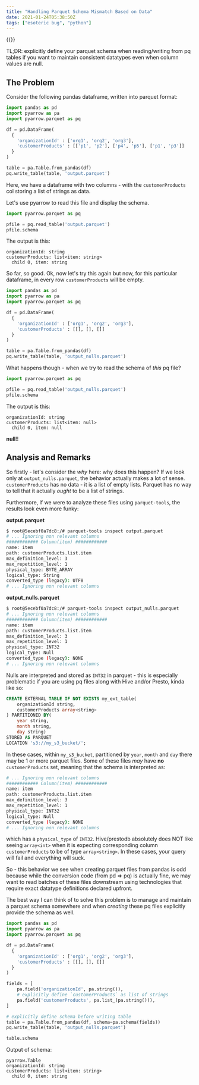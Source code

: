 ```yaml
---
title: "Handling Parquet Schema Mismatch Based on Data"
date: 2021-01-24T05:38:50Z
tags: ["esoteric bug", "python"]
---
```


{{<toc>}}

TL;DR: explicitly define your parquet schema when reading/writing from pq tables if you want to maintain consistent datatypes even when column values are null.

## The Problem

Consider the following pandas dataframe, written into parquet format:

```python
import pandas as pd
import pyarrow as pa
import pyarrow.parquet as pq

df = pd.DataFrame(
  {
    'organizationId' : ['org1', 'org2', 'org3'],
    'customerProducts' : [['p1', 'p2'], ['p4', 'p5'], ['p1', 'p3']]
  }
)

table = pa.Table.from_pandas(df)
pq.write_table(table, 'output.parquet')
```

Here, we have a dataframe with two columns - with the `customerProducts` col storing a list of strings as data.

Let's use pyarrow to read this file and display the schema.

```python
import pyarrow.parquet as pq

pfile = pq.read_table('output.parquet')
pfile.schema
```

The output is this:

```text
organizationId: string
customerProducts: list<item: string>
  child 0, item: string
```

So far, so good. Ok, now let's try this again but now, for this particular dataframe, in every row `customerProducts` will be empty.

```python
import pandas as pd
import pyarrow as pa
import pyarrow.parquet as pq

df = pd.DataFrame(
  {
    'organizationId' : ['org1', 'org2', 'org3'],
    'customerProducts' : [[], [], []]
  }
)

table = pa.Table.from_pandas(df)
pq.write_table(table, 'output_nulls.parquet')
```

What happens though - when we try to read the schema of _this_ pq file?

```python
import pyarrow.parquet as pq

pfile = pq.read_table('output_nulls.parquet')
pfile.schema
```

The output is this:

```text
organizationId: string
customerProducts: list<item: null>
  child 0, item: null
```

**null**!! 

## Analysis and Remarks

So firstly - let's consider the _why_ here: why does this happen? If we look only at `output_nulls.parquet`, the behavior actually makes a lot of sense. `customerProducts` has no data - it is a list of empty lists. Parquet has no way to tell that it actually _ought_ to be a list of strings.

Furthermore, if we were to analyze these files using `parquet-tools`, the results look even more funky:

**output.parquet**

```bash
$ root@5ecebf0a7dc8:/# parquet-tools inspect output.parquet
# ... Ignoring non relevant columns 
############ Column(item) ############
name: item
path: customerProducts.list.item
max_definition_level: 3
max_repetition_level: 1
physical_type: BYTE_ARRAY
logical_type: String
converted_type (legacy): UTF8
# ... Ignoring non relevant columns 
```

**output_nulls.parquet**

```bash
$ root@5ecebf0a7dc8:/# parquet-tools inspect output_nulls.parquet
# ... Ignoring non relevant columns 
############ Column(item) ############
name: item
path: customerProducts.list.item
max_definition_level: 3
max_repetition_level: 1
physical_type: INT32
logical_type: Null
converted_type (legacy): NONE
# ... Ignoring non relevant columns 

```

Nulls are interpreted and stored as `INT32` in parquet - this is especially problematic if you are using pq files along with Hive and/or Presto, kinda like so:

```sql
CREATE EXTERNAL TABLE IF NOT EXISTS my_ext_table(
	organizationId string,
	customerProducts array<string>
) PARTITIONED BY(
    year string,
    month string,
    day string)
STORED AS PARQUET
LOCATION 's3://my_s3_bucket/';
```

In these cases, within `my_s3_bucket`, partitioned by `year`, `month` and `day` there may be 1 or more parquet files. Some of these files _may_ have **no** `customerProducts` set, meaning that the schema is interpreted as:

```bash
# ... Ignoring non relevant columns 
############ Column(item) ############
name: item
path: customerProducts.list.item
max_definition_level: 3
max_repetition_level: 1
physical_type: INT32
logical_type: Null
converted_type (legacy): NONE
# ... Ignoring non relevant columns 

```

which has a `physical_type` of `INT32`. Hive/prestodb absolutely does NOT like seeing `array<int>` when it is expecting corresponding column `customerProducts` to be of type `array<string>`. In these cases, your query will fail and everything will suck.

So - this behavior we see when creating parquet files from pandas is odd because while the conversion code (from pd => pq) is actually fine, we may want to read batches of these files downstream using technologies that require exact datatype definitions declared upfront.

The best way I can think of to solve this problem is to manage and maintain a parquet schema somewhere and when _creating_ these pq files explicitly provide the schema as well.


```python
import pandas as pd
import pyarrow as pa
import pyarrow.parquet as pq

df = pd.DataFrame(
  {
    'organizationId' : ['org1', 'org2', 'org3'],
    'customerProducts' : [[], [], []]
  }
)

fields = [
    pa.field('organizationId', pa.string()),
    # explicitly define `customerProducts` as list of strings
    pa.field('customerProducts', pa.list_(pa.string())),
]

# explicitly define schema before writing table
table = pa.Table.from_pandas(df, schema=pa.schema(fields))
pq.write_table(table, 'output_nulls.parquet')

table.schema
```

Output of schema:

```text
pyarrow.Table
organizationId: string
customerProducts: list<item: string>
  child 0, item: string
```

